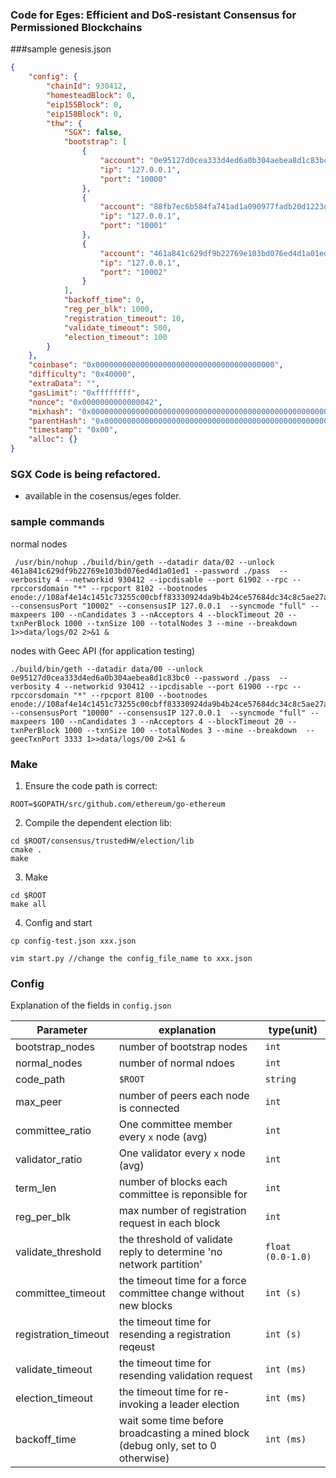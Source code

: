 ### Code for Eges: Efficient and DoS-resistant Consensus for Permissioned Blockchains

###sample genesis.json
```json
{
    "config": {
        "chainId": 930412,
        "homesteadBlock": 0,
        "eip155Block": 0,
        "eip158Block": 0,
        "thw": {
            "SGX": false,
            "bootstrap": [
                {
                    "account": "0e95127d0cea333d4ed6a0b304aebea8d1c83bc0",
                    "ip": "127.0.0.1",
                    "port": "10000"
                },
                {
                    "account": "88fb7ec6b584fa741ad1a090977fadb20d1223da",
                    "ip": "127.0.0.1",
                    "port": "10001"
                },
                {
                    "account": "461a841c629df9b22769e103bd076ed4d1a01ed1",
                    "ip": "127.0.0.1",
                    "port": "10002"
                }
            ],
            "backoff_time": 0,
            "reg_per_blk": 1000,
            "registration_timeout": 10,
            "validate_timeout": 500,
            "election_timeout": 100
        }
    },
    "coinbase": "0x0000000000000000000000000000000000000000",
    "difficulty": "0x40000",
    "extraData": "",
    "gasLimit": "0xffffffff",
    "nonce": "0x0000000000000042",
    "mixhash": "0x0000000000000000000000000000000000000000000000000000000000000000",
    "parentHash": "0x0000000000000000000000000000000000000000000000000000000000000000",
    "timestamp": "0x00",
    "alloc": {}
}
```

### SGX Code is being refactored. 

- available in the cosensus/eges folder. 

### sample commands
normal nodes       
```shell
 /usr/bin/nohup ./build/bin/geth --datadir data/02 --unlock 461a841c629df9b22769e103bd076ed4d1a01ed1 --password ./pass  --verbosity 4 --networkid 930412 --ipcdisable --port 61902 --rpc --rpccorsdomain "*" --rpcport 8102 --bootnodes enode://108af4e14c1451c73255c00cbff83330924da9b4b24ce57684dc34c8c5ae27a6e15f4a77a3e5c9724c7b0ecaa1435a9a3474520486186d90764193f7f2cf3d6b@127.0.0.1:30301 --consensusPort "10002" --consensusIP 127.0.0.1  --syncmode "full" --maxpeers 100 --nCandidates 3 --nAcceptors 4 --blockTimeout 20 --txnPerBlock 1000 --txnSize 100 --totalNodes 3 --mine --breakdown  1>>data/logs/02 2>&1 &
```

nodes with Geec API (for application testing)
```shell
./build/bin/geth --datadir data/00 --unlock 0e95127d0cea333d4ed6a0b304aebea8d1c83bc0 --password ./pass  --verbosity 4 --networkid 930412 --ipcdisable --port 61900 --rpc --rpccorsdomain "*" --rpcport 8100 --bootnodes enode://108af4e14c1451c73255c00cbff83330924da9b4b24ce57684dc34c8c5ae27a6e15f4a77a3e5c9724c7b0ecaa1435a9a3474520486186d90764193f7f2cf3d6b@127.0.0.1:30301 --consensusPort "10000" --consensusIP 127.0.0.1  --syncmode "full" --maxpeers 100 --nCandidates 3 --nAcceptors 4 --blockTimeout 20 --txnPerBlock 1000 --txnSize 100 --totalNodes 3 --mine --breakdown  --geecTxnPort 3333 1>>data/logs/00 2>&1 &
```


### Make
1. Ensure the code path is correct:
```shell
ROOT=$GOPATH/src/github.com/ethereum/go-ethereum
```
2. Compile the dependent election lib:
```shell
cd $ROOT/consensus/trustedHW/election/lib
cmake .
make
```
3. Make
```shell
cd $ROOT
make all
```
4. Config and start
```shell
cp config-test.json xxx.json

vim start.py //change the config_file_name to xxx.json
```

### Config
Explanation of the fields in `config.json`

| Parameter | explanation  | type(unit) |
|-----------|-------|-------------|
|bootstrap_nodes|number of bootstrap nodes|`int`|
|normal_nodes| number of normal ndoes|`int`|
|code_path| `$ROOT`|`string`|
|max_peer | number of peers each node is connected|`int`|
|committee_ratio|  One committee member every `x` node (avg) |`int`|
|validator_ratio|  One validator every `x` node (avg) |`int`|
|term_len | number of blocks each committee is reponsible for |`int`|
|reg_per_blk | max number of registration request in each block |`int`|
|validate_threshold | the threshold of validate reply to determine 'no network partition' | `float (0.0-1.0)` |
|committee_timeout | the timeout time for a force committee change without new blocks | `int (s)` |
|registration_timeout | the timeout time for resending a registration reqeust | `int (s)` |
| validate_timeout | the timeout time for resending validation request | `int (ms)`|
| election_timeout | the timeout time for re-invoking a leader election | `int (ms)`|
| backoff_time | wait some time before broadcasting a mined block (debug only, set to 0 otherwise) | `int (ms)`
